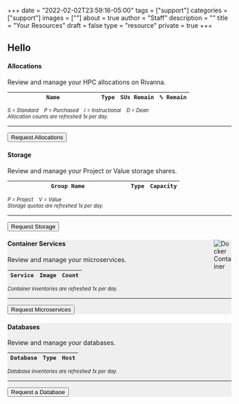 +++
date = "2022-02-02T23:59:16-05:00"
tags = ["support"]
categories = ["support"]
images = [""]
about = true
author = "Staff"
description = ""
title = "Your Resources"
draft = false
type = "resource"
private = true
+++

<link rel="stylesheet"href="https://use.fontawesome.com/releases/v5.9.0/css/all.css"crossorigin="anonymous">
<script>
function setCookie(key, value, expiry) {
    var expires = new Date();
    expires.setTime(expires.getTime() + (expiry * 60 * 60 * 90));
    // Switch lines below before builds
    document.cookie = key + '=' + value + ';expires=' + expires.toUTCString() + ';path=/' + ';domain=rc.virginia.edu';
    // document.cookie = key + '=' + value + ';expires=' + expires.toUTCString() + ';path=/';
};
function getCookie(key) {
    var keyValue = document.cookie.match('(^|;) ?' + key + '=([^;]*)(;|$)');
    return keyValue ? keyValue[2] : null;
  };
var form_url = window.location;
let referrer = setCookie('__rc_form_referrer', form_url, '24');
// Uncomment before builds
var pkey_check = getCookie("__rc_pkey");
if (!pkey_check) {
    window.location.replace("https://auth.rc.virginia.edu/session.php");
};
var purl = "https://tja4lfp3da.execute-api.us-east-1.amazonaws.com/nocache/persona/";
var pkey = getCookie("__rc_pkey");
var url = purl + pkey;
async function get(url) {
    let obj = await (await fetch(url)).json();
    return obj;
}
var profile;
(async () => {
  profile = await get(url)
  document.getElementById("name").innerHTML = "Hello " + profile["fname"];
  document.getElementById("identity").innerHTML = profile["name"] + " | " + profile["uid"] + " | " + profile["eppn"];
})();
// allocations
var all_base_url = "https://user-resources.uvarc.io/allocations/";
// var pkey = getCookie("__rc_pkey");
var pkey = "_d61e71c36c9c8adaece2cfe7dbfebde762aea424315ce02e2ba20fdecbc8fafd";
var allocation_url = all_base_url + pkey;
fetch(allocation_url)
    .then(response => response.json())
    .then(data => {
        const counter = data
        const records = counter.length
        if (records == 0) {
          empty_html = "<tr><td colspan=4>No allocations recorded</td></tr>";
          document.querySelector("#allocation-data").insertAdjacentHTML("afterbegin", empty_html)
        } 
        const alloc_html = data
            .map(allocation => {
              const remain = allocation.remaining / allocation.quantity * 100;
              const remain_round = parseFloat(remain).toFixed(2);
              const remain_commas = allocation.remaining.toLocaleString('en-US')
              return `
                  <tr>
                      <td><a style="background-color:#efefef;text-decoration:none;padding:2px;" href="https://mygroups.virginia.edu/display-groupinfo.jsp?GroupSelected=${allocation.name}&uva-userid=${allocation.owner}" target="_new">${allocation.name}</a></td>
                      <td><span class="dot-allocation">${allocation.type}</span></td>
                      <td style="text-align:right;">${remain_commas}</td>
                      <td style="text-align:right;">${remain_round}%</td>
                  </tr>
                `;
              })
            .join("");       
        document.querySelector("#allocation-data").insertAdjacentHTML("afterbegin", alloc_html)
    }).catch(error => {
      console.log(error)
    });
// storage
var sto_base_url = "https://user-resources.uvarc.io/storage/";
// var pkey = getCookie("__rc_pkey");
var pkey = "_d61e71c36c9c8adaece2cfe7dbfebde762aea424315ce02e2ba20fdecbc8fafd";
var storage_url = sto_base_url + pkey;
fetch(storage_url)
    .then(response => response.json())
    .then(data2 => {
        const stocount = data2
        const records = stocount.length
        if (records == 0) {
          empty_html = "<tr><td colspan=4>No storage volumes recorded</td></tr>";
          document.querySelector("#storage-data").insertAdjacentHTML("afterbegin", empty_html)
        } 
        const storage_html = data2
            .map(storage => {
              const records2 = data2.length
              return `
                  <tr>
                  <td><a style="background-color:#efefef;text-decoration:none;padding:2px;" href="https://mygroups.virginia.edu/display-groupinfo.jsp?GroupSelected=${storage.name}&uva-userid=${storage.owner}" target="_new">${storage.name}</a></td>
                  <td><span class="dot-storage">${storage.type}</span></td>
                  <td style="text-align:right;">${storage.purchased} TB</td>
                  </tr>
              `;
            })
            .join("");
        document.querySelector("#storage-data").insertAdjacentHTML("afterbegin", storage_html)
    }).catch(error => {
      console.log(error)
    });
// containers
var con_base_url = "https://user-resources.uvarc.io/containers/";
// var pkey = getCookie("__rc_pkey");
var pkey = "_d61e71c36c9c8adaece2cfe7dbfebde762aea424315ce02e2ba20fdecbc8fafd";
var container_url = con_base_url + pkey;
fetch(container_url)
    .then(response => response.json())
    .then(data3 => {
        const concount = data3
        const records = concount.length
        if (records == 0) {
          empty_html = "<tr><td colspan=4>No containers recorded</td></tr>";
          document.querySelector("#container-data").insertAdjacentHTML("afterbegin", empty_html)
        } 
        const container_html = data3
            .map(container => {
              const records3 = data3.length
              return `
                  <tr>
                  <td>${container.service}</td>
                  <td>${container.image}</td>
                  <td style="text-align:right;">${container.quantity}</td>
                  </tr>
              `;
            })
            .join("");
        document.querySelector("#container-data").insertAdjacentHTML("afterbegin", container_html)
    }).catch(error => {
      console.log(error)
    });
// databases
var db_base_url = "https://user-resources.uvarc.io/databases/";
// var pkey = getCookie("__rc_pkey");
var pkey = "_d61e71c36c9c8adaece2cfe7dbfebde762aea424315ce02e2ba20fdecbc8fafd";
var db_url = db_base_url + pkey;
fetch(db_url)
    .then(response => response.json())
    .then(data4 => {
        const dbcount = data4
        const records = dbcount.length
        if (records == 0) {
          empty_html = "<tr><td colspan=4>No databases recorded</td></tr>";
          document.querySelector("#database-data").insertAdjacentHTML("afterbegin", empty_html)
        } 
        const db_html = data4
            .map(database => {
              const records4 = data4.length
              return `
                  <tr>
                  <td>${database.name}</td>
                  <td>${database.type}</td>
                  <td>${database.host}</td>
                  </tr>
              `;
            })
            .join("");
        document.querySelector("#database-data").insertAdjacentHTML("afterbegin", db_html)
    }).catch(error => {
      console.log(error)
    });
</script>

<div class="row">
  <div class="col-12 col-md-6">
    <h2 id="name">Hello </h2>
  </div>
  <div class="col-12 col-md-6">
    <div id="identity" style="float:right;text-align:right;font-family:'Roboto Mono', monospace;font-size:90%;"></div>
  </div>
</div>

<div class="row">
<div class="col-md-6">
  <div class="alert alert-primary" role="alert" style="">
    <div style="float:right;"><i class="fas fa-list-alt fa-2x"></i></div>
    <h4 class="alert-heading">Allocations</h4>
    <p>Review and manage your HPC allocations on Rivanna.</p>
    <table class="table table-striped" style="font-family:'Roboto Mono', monospace;font-size:90%;">
      <thead class="">
        <tr>
          <th style="width:50%;">Name</th>
          <th>Type</th>
          <th style="text-align:right;">SUs Remain</th>
          <th style="text-align:right;">% Remain</th>
        </tr>
      </thead>
      <tbody id="allocation-data">
      </tbody>
    </table>
    <p style="font-size:80%;font-style:italic;"><span class="dot-allocation">S</span> = Standard  &nbsp;&nbsp; <span class="dot-allocation">P</span> = Purchased &nbsp;&nbsp; <span class="dot-allocation">I</span> = Instructional &nbsp;&nbsp; <span class="dot-allocation">D</span> = Dean<br />Allocation counts are refreshed 1x per day.</p>
    <hr>
    <a href="/userinfo/rivanna/allocations/"><button class="btn btn-primary btn-sm">Request Allocations</button></a>
  </div>
</div>

<div class="col-md-6">
  <div class="alert alert-success" role="alert" style="">
    <div style="float:right;"><i class="fas fa-server fa-2x"></i></div>
    <h4 class="alert-heading">Storage</h4>
    <p>Review and manage your Project or Value storage shares.</p>
    <table class="table table-striped" style="font-family:'Roboto Mono', monospace;font-size:90%;">
      <thead class="">
        <tr>
          <th style="width:70%;">Group Name</th>
          <th>Type</th>
          <th style="text-align:right;">Capacity</th>
        </tr>
      </thead>
      <tbody id="storage-data">
      </tbody>
    </table>
    <p style="font-size:80%;font-style:italic;"><span class="dot-storage">P</span> = Project &nbsp;&nbsp; <span class="dot-storage">V</span> = Value<br />Storage quotas are refreshed 1x per day.</p>
    <hr>
    <a href="/form/storage/"><button class="btn btn-primary btn-sm">Request Storage</button></a> &nbsp;
  </div>
</div>


<div class="col-md-6">
  <div class="alert" role="alert" style="background-color:#efefef;">
    <div style="float:right;"><img style="max-width:40px;margin-top:0px;" src="/images/docker-bw-icon.png" alt="Docker Container" /></div>
    <h4 class="alert-heading">Container Services</h4>
    <p>Review and manage your microservices.</p>
    <table class="table table-striped" style="font-family:'Roboto Mono', monospace;font-size:90%;">
      <thead class="">
        <tr>
          <th style="">Service</th>
          <th>Image</th>
          <th style="text-align:right;">Count</th>
        </tr>
      </thead>
      <tbody id="container-data">
      </tbody>
    </table>
    <p style="font-size:80%;font-style:italic;">Container inventories are refreshed 1x per day.</p>
    <hr>
    <a href="/form/containers/"><button class="btn btn-primary btn-sm">Request Microservices</button></a> &nbsp;
  </div>
</div>

<div class="col-md-6">
  <div class="alert" role="alert" style="background-color:#efefef;">
    <div style="float:right;"><i class="fas fa-database fa-2x"></i></div>
    <h4 class="alert-heading">Databases</h4>
    <p>Review and manage your databases.</p>
    <table class="table table-striped" style="font-family:'Roboto Mono', monospace;font-size:90%;">
      <thead class="">
        <tr>
          <th style="">Database</th>
          <th>Type</th>
          <th style="">Host</th>
        </tr>
      </thead>
      <tbody id="database-data">
      </tbody>
    </table>
    <p style="font-size:80%;font-style:italic;">Database inventories are refreshed 1x per day.</p>
    <hr>
    <a href="/form/database/"><button class="btn btn-primary btn-sm">Request a Database</button></a> &nbsp;
  </div>
</div>
</div>

